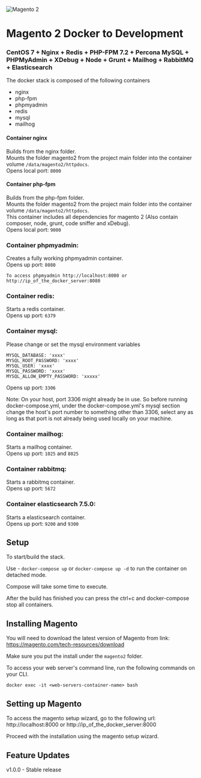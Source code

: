 ![Magento 2](https://cdn.rawgit.com/rafaelstz/magento2-snippets-visualstudio/master/images/icon.png)

#  Magento 2 Docker to Development

### CentOS 7 + Nginx + Redis + PHP-FPM 7.2 + Percona MySQL + PHPMyAdmin + XDebug + Node + Grunt + Mailhog + RabbitMQ + Elasticsearch

The docker stack is composed of the following containers
- nginx
- php-fpm
- phpmyadmin
- redis
- mysql
- mailhog

#### Container nginx
Builds from the nginx folder. <br>
Mounts the folder magento2 from the project main folder into the container volume `/data/magento2/httpdocs`.<br>
Opens local port: `8000`

#### Container php-fpm
Builds from the php-fpm folder.<br>
Mounts the folder magento2 from the project main folder into the container volume `/data/magento2/httpdocs`.<br>
This container includes all dependencies for magento 2 (Also contain composer, node, grunt, code sniffer and xDebug).<br>
Opens local port: `9000`

### Container phpmyadmin:
Creates a fully working phpmyadmin container.<br>
Opens up port: `8080`
        
    To access phpmyadmin http://localhost:8080 or http://ip_of_the_docker_server:8080

### Container redis:
Starts a redis container.<br>
Opens up port: `6379`

### Container mysql:
Please change or set the mysql environment variables
    
    MYSQL_DATABASE: 'xxxx'
    MYSQL_ROOT_PASSWORD: 'xxxx'
    MYSQL_USER: 'xxxx'
    MYSQL_PASSWORD: 'xxxx'
    MYSQL_ALLOW_EMPTY_PASSWORD: 'xxxxx'

Opens up port: `3306`

Note: On your host, port 3306 might already be in use. So before running docker-compose.yml, under the docker-compose.yml's mysql section change the host's port number to something other than 3306, select any as long as that port is not already being used locally on your machine.

### Container mailhog:
Starts a mailhog container.<br>
Opens up port: `1025` and `8025`

### Container rabbitmq:
Starts a rabbitmq container.<br>
Opens up port: `5672`

### Container elasticsearch 7.5.0:
Starts a elasticsearch container.<br>
Opens up port: `9200` and `9300`

## Setup
To start/build the stack.

Use - `docker-compose up` or `docker-compose up -d` to run the container on detached mode. 

Compose will take some time to execute.

After the build has finished you can press the ctrl+c and docker-compose stop all containers.

## Installing Magento

You will need to download the latest version of Magento from link: https://magento.com/tech-resources/download

Make sure you put the install under the `magento2` folder. 

To access your web server's command line, run the following commands on your CLI.

    docker exec -it <web-servers-container-name> bash

## Setting up Magento

To access the magento setup wizard, go to the following url: http://localhost:8000 or http://ip_of_the_docker_server:8000

Proceed with the installation using the magento setup wizard.

## Feature Updates
v1.0.0 - Stable release